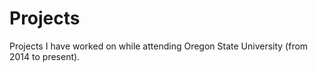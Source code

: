 # Projects
Projects I have worked on while attending Oregon State University (from 2014 to present).
